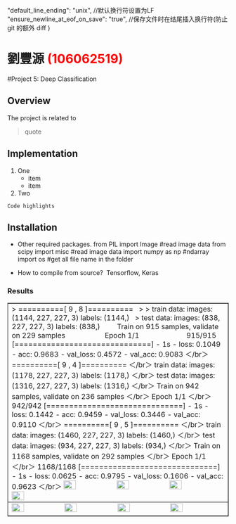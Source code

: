 "default_line_ending": "unix", //默认换行符设置为LF
"ensure_newline_at_eof_on_save": "true",  //保存文件时在结尾插入换行符(防止 git 的额外 diff )

# 劉豐源 <span style="color:red">(106062519)</span>

#Project 5: Deep Classification

## Overview
The project is related to 
> quote


## Implementation
1. One
	* item
	* item
2. Two

```
Code highlights
```

## Installation
* Other required packages.
from PIL import Image #read image data
from scipy import misc #read image data
import numpy as np #ndarray  
import os #get all file name in the folder



* How to compile from source?
  Tensorflow, Keras

### Results

<table border=1>
<tr>
<td>
> ==========[ 9 , 8 ]==========  
>
> train data: images: (1144, 227, 227, 3)  labels: (1144,)   
>
test  data: images: (838, 227, 227, 3)  labels: (838,)         
Train on 915 samples, validate on 229 samples                      
Epoch 1/1                        
915/915 [==============================] - 1s - loss: 0.1049 - acc: 0.9683 - val_loss: 0.4572 - val_acc: 0.9083 ＜/br＞
==========[ 9 , 4 ]========== ＜/br＞
train data: images: (1178, 227, 227, 3)  labels: (1178,) ＜/br＞
test  data: images: (1316, 227, 227, 3)  labels: (1316,) ＜/br＞
Train on 942 samples, validate on 236 samples ＜/br＞
Epoch 1/1 ＜/br＞
942/942 [==============================] - 1s - loss: 0.1442 - acc: 0.9459 - val_loss: 0.3446 - val_acc: 0.9110 ＜/br＞
==========[ 9 , 5 ]==========  ＜/br＞
train data: images: (1460, 227, 227, 3)  labels: (1460,)  ＜/br＞
test  data: images: (934, 227, 227, 3)  labels: (934,)  ＜/br＞
Train on 1168 samples, validate on 292 samples  ＜/br＞
Epoch 1/1  ＜/br＞
1168/1168 [==============================] - 1s - loss: 0.0625 - acc: 0.9795 - val_loss: 0.1606 - val_acc: 0.9623 ＜/br＞



<img src="placeholder.jpg" width="24%"/>
<img src="placeholder.jpg"  width="24%"/>
<img src="placeholder.jpg" width="24%"/>
<img src="placeholder.jpg" width="24%"/>
</td>
</tr>



<tr>
<td>
<img src="placeholder.jpg" width="24%"/>
<img src="placeholder.jpg"  width="24%"/>
<img src="placeholder.jpg" width="24%"/>
<img src="placeholder.jpg" width="24%"/>
</td>
</tr>

</table>


